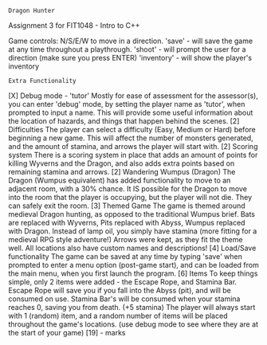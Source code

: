 
	Dragon Hunter

Assignment 3 for FIT1048 - Intro to C++
	
Game controls:
N/S/E/W to move in a direction.
'save' - will save the game at any time throughout a playthrough.
'shoot' - will prompt the user for a direction (make sure you press ENTER)
'inventory' - will show the player's inventory


	Extra Functionality

[X]	Debug mode - 'tutor'
	Mostly for ease of assessment for the assessor(s), you can enter 'debug' mode, by setting
	the player name as 'tutor', when prompted to input a name. This will provide some useful
	information about the location of hazards, and things that happen behind the scenes.
[2]	Difficulties
	The player can select a difficulty (Easy, Medium or Hard) before beginning a new game.
	This will affect the number of monsters generated, and the amount of stamina, and arrows 
	the player will start with.
[2] 	Scoring system
	There is a scoring system in place that adds an amount of points for killing Wyverns and
	the Dragon, and also adds extra points based on remaining stamina and arrows.
[2]	Wandering Wumpus (Dragon)
	The Dragon (Wumpus equivalent) has added functionality to move to an adjacent room, with
	a 30% chance. It IS possible for the Dragon to move into the room that the player is 
	occupying, but the player will not die. They can safely exit the room.
[3]	Themed Game
	The game is themed around medieval Dragon hunting, as opposed to the traditional Wumpus brief. 
	Bats are replaced with Wyverns, Pits replaced with Abyss, Wumpus replaced with Dragon.
	Instead of lamp oil, you simply have stamina (more fitting for a medieval RPG style adventure!)
	Arrows were kept, as they fit the theme well. All locations also have custom names and descriptions!
[4]	Load/Save functionality
	The game can be saved at any time by typing 'save' when prompted to enter a menu option (post-game
	start), and can be loaded from the main menu, when you first launch the program.
[6]	Items
	To keep things simple, only 2 items were added - the Escape Rope, and Stamina Bar.
	Escape Rope will save you if you fall into the Abyss (pit), and will be consumed on use.
	Stamina Bar's will be consumed when your stamina reaches 0, saving you from death. (+5 stamina)
	The player will always start with 1 (random) item, and a random number of items will be placed 
	throughout the game's locations. (use debug mode to see where they are at the start of your game)
[19] - marks
